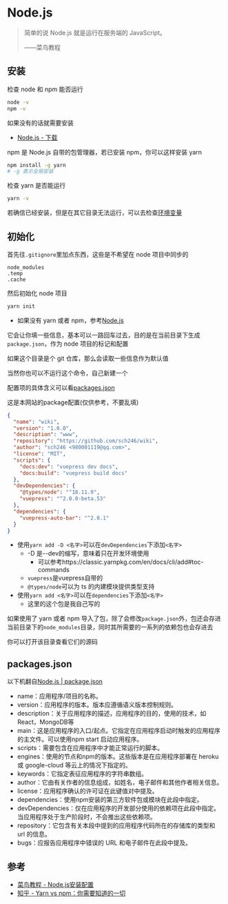 # Node.js

> 简单的说 Node.js 就是运行在服务端的 JavaScript。
>
> ——菜鸟教程

## 安装

检查 node 和 npm 能否运行

```sh
node -v
npm -v
```

如果没有的话就需要安装

- [Node.js - 下载](https://nodejs.org/zh-cn/download/)

npm 是 Node.js 自带的包管理器，若已安装 npm，你可以这样安装 yarn

```sh
npm install -g yarn
# -g 表示全局安装
```

检查 yarn 是否能运行

```sh
yarn -v
```

若确信已经安装，但是在其它目录无法运行，可以去检查[环境变量](/1-code/0-base/env)

## 初始化

首先往`.gitignore`里加点东西，这些是不希望在 node 项目中同步的

```
node_modules
.temp
.cache
```

然后初始化 node 项目

```sh
yarn init
```

- 如果没有 yarn 或者 npm，参考[Node.js](/1-code/4-web/1-node.md)

它会让你填一些信息，基本可以一路回车过去，目的是在当前目录下生成`package.json`，作为 node 项目的标记和配置

如果这个目录是个 git 仓库，那么会读取一些信息作为默认值

当然你也可以不运行这个命令，自己新建一个

配置项的具体含义可以看[packages.json](/1-code/4-web/1-node.md#packages.json)

这是本网站的package配置(仅供参考，不要乱填)

```json
{
  "name": "wiki",
  "version": "1.0.0",
  "description": "www",
  "repository": "https://github.com/sch246/wiki",
  "author": "sch246 <980001119@qq.com>",
  "license": "MIT",
  "scripts": {
    "docs:dev": "vuepress dev docs",
    "docs:build": "vuepress build docs"
  },
  "devDependencies": {
    "@types/node": "^18.11.9",
    "vuepress": "^2.0.0-beta.53"
  },
  "dependencies": {
    "vuepress-auto-bar": "^2.0.1"
  }
}
```

- 使用`yarn add -D <名字>`可以在`devDependencies`下添加`<名字>`
    - -D 是--dev的缩写，意味着只在开发环境使用
        - 可以参考https://classic.yarnpkg.com/en/docs/cli/add#toc-commands
    - `vuepress`是vuepress自带的
    - `@types/node`可以为 ts 的内建模块提供类型支持
- 使用`yarn add <名字>`可以在`dependencies`下添加`<名字>`
    - 这里的这个包是我自己写的

如果使用了 yarn 或者 npm 导入了包，除了会修改`package.json`外，包还会存进当前目录下的`node_modules`目录，同时其所需要的一系列的依赖包也会存进去

你可以打开该目录查看它们的源码

## packages.json

以下机翻自[Node.js | package.json](https://www.geeksforgeeks.org/node-js-package-json/)

- name：应用程序/项目的名称。
- version：应用程序的版本。版本应遵循语义版本控制规则。
- description：关于应用程序的描述，应用程序的目的，使用的技术，如React，MongoDB等
- main：这是应用程序的入口/起点。它指定在应用程序启动时触发的应用程序的主文件。可以使用npm start 启动应用程序。
- scripts：需要包含在应用程序中才能正常运行的脚本。
- engines：使用的节点和npm的版本。这些版本是在应用程序部署在 heroku 或 google-cloud 等云上的情况下指定的。
- keywords：它指定表征应用程序的字符串数组。
- author：它由有关作者的信息组成，如姓名，电子邮件和其他作者相关信息。
- license：应用程序确认的许可证在此键值对中提及。
- dependencies：使用npm安装的第三方软件包或模块在此段中指定。
- devDependencies：仅在应用程序的开发部分使用的依赖项在此段中指定。当应用程序处于生产阶段时，不会推出这些依赖项。
- repository：它包含有关本段中提到的应用程序代码所在的存储库的类型和 url 的信息。
- bugs：应报告应用程序中错误的 URL 和电子邮件在此段中提及。

## 参考

- [菜鸟教程 - Node.js安装配置](https://www.runoob.com/nodejs/nodejs-install-setup.html)
- [知乎 - Yarn vs npm：你需要知道的一切](https://zhuanlan.zhihu.com/p/23493436)